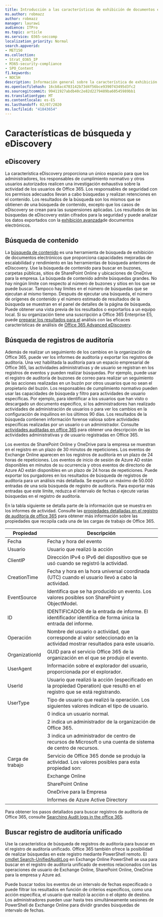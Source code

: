```yaml
---
title: Introducción a las características de exhibición de documentos electrónicos y búsqueda de Office 365
ms.author: robmazz
author: robmazz
manager: laurawi
audience: ITPro
ms.topic: article
ms.service: O365-seccomp
localization_priority: Normal
search.appverid:
- MET150
ms.collection:
- Strat_O365_IP
- M365-security-compliance
- SPO_Content
f1.keywords:
- NOCSH
description: Información general sobre la característica de exhibición de documentos electrónicos y otras características de búsqueda en Office 365 para auditar el uso y la transparencia.
ms.openlocfilehash: 16cb8ac4703142b73d4f56bce9390743495d3fc2
ms.sourcegitcommit: 99411927abdb40c2e82d2279489ba60545989bb1
ms.translationtype: MT
ms.contentlocale: es-ES
ms.lasthandoff: 02/07/2020
ms.locfileid: "41843654"
---
```

# <a name="ediscovery-and-search-features"></a>Características de búsqueda y eDiscovery 

## <a name="ediscovery"></a>eDiscovery

La característica eDiscovery proporciona un único espacio para que los administradores, los responsables de cumplimiento normativo y otros usuarios autorizados realicen una investigación exhaustiva sobre la actividad de los usuarios de Office 365. Los responsables de seguridad con los permisos adecuados llevan a cabo búsquedas y realizan retenciones en el contenido. Los resultados de la búsqueda son los mismos que se obtienen de una búsqueda de contenido, excepto que los casos de eDiscovery se crean para las suspensiones aplicadas. Los resultados de las búsquedas de eDiscovery están cifrados para la seguridad y puede analizar los datos exportados con la [exhibición avanzada](https://support.office.com/article/office-365-advanced-ediscovery-fd53438a-a760-45f6-9df4-861b50161ae4)de documentos electrónicos.

## <a name="content-search"></a>Búsqueda de contenido

La [búsqueda de contenido](https://support.office.com/article/Run-a-Content-Search-in-the-Office-365-Security-Compliance-Center-61852fd9-fe8a-4880-a339-cb19ed3bff4a) es una herramienta de búsqueda de exhibición de documentos electrónicos que proporciona capacidades mejoradas de escalabilidad y rendimiento en las herramientas de búsqueda anteriores de eDiscovery. Use la búsqueda de contenido para buscar en buzones, carpetas públicas, sitios de SharePoint Online y ubicaciones de OneDrive para la empresa. La búsqueda de contenido admite búsquedas grandes. No hay ningún límite con respecto al número de buzones y sitios en los que se puede buscar. Tampoco hay límites en el número de búsquedas que se ejecutan al mismo tiempo. Después de ejecutar una búsqueda, el número de orígenes de contenido y el número estimado de resultados de la búsqueda se muestran en el panel de detalles de la página de búsqueda. Puede obtener una vista previa de los resultados o exportarlos a un equipo local. Si su organización tiene una suscripción a Office 365 Enterprise E5, puede [preparar los resultados para el](https://support.office.com/article/Run-a-Content-Search-in-the-Office-365-Security-Compliance-Center-61852fd9-fe8a-4880-a339-cb19ed3bff4a#prepare) análisis con las eficaces características de análisis de [Office 365 Advanced eDiscovery](https://go.microsoft.com/fwlink/p/?LinkID=620116).

## <a name="audit-log-search"></a>Búsqueda de registros de auditoría

Además de realizar un seguimiento de los cambios en la organización de Office 365, puede ver los informes de auditoría y exportar los registros de auditoría. Una vez habilitada la auditoría para un espacio empresarial de Office 365, las actividades administrativas y de usuario se registran en los registros de eventos y pueden realizar búsquedas. Por ejemplo, puede usar el registro de auditoría de buzones de correo para realizar un seguimiento de las acciones realizadas en un buzón por otros usuarios que no sean el propietario del buzón. Los responsables de cumplimiento normativo pueden usar las capacidades de búsqueda y filtro para actividades de usuario específicas. Por ejemplo, para identificar a los usuarios que han visto o descargado un documento específico, si los administradores han realizado actividades de administración de usuarios o para ver los cambios en la configuración de inquilinos en los últimos 90 días. Los resultados de la búsqueda contienen información forense valiosa sobre actividades específicas realizadas por un usuario o un administrador. Consulte [actividades auditadas en office 365](https://support.office.com/article/Search-the-audit-log-in-the-Office-365-Security-Compliance-Center-0d4d0f35-390b-4518-800e-0c7ec95e946c#auditlogevents) para obtener una descripción de las actividades administrativas y de usuario registradas en Office 365.

Los eventos de SharePoint Online y OneDrive para la empresa se muestran en el registro en un plazo de 30 minutos de repeticiones. Los eventos de Exchange Online aparecen en los registros de auditoría en un plazo de 24 horas de repeticiones. Los eventos de inicio de sesión de Azure AD están disponibles en minutos de su ocurrencia y otros eventos de directorio de Azure AD están disponibles en un plazo de 24 horas de repeticiones. Puede exportar los purgadores en los resultados de búsqueda de registros de auditoría para un análisis más detallada. Se exporta un máximo de 50.000 entradas de una sola búsqueda de registro de auditoría. Para exportar más entradas que este límite, reduzca el intervalo de fechas o ejecute varias búsquedas en el registro de auditoría.

En la tabla siguiente se detalla parte de la información que se muestra en los informes de actividad. Consulte las [propiedades detalladas en el registro de auditoría de office 365](https://support.office.com/article/detailed-properties-in-the-office-365-audit-log-ce004100-9e7f-443e-942b-9b04098fcfc3) para obtener más información sobre las propiedades que recopila cada una de las cargas de trabajo de Office 365.

| Propiedad | Descripción |
|----------------|----------------------------------------------------------------------------------------------------------------------|
| Fecha | Fecha y hora del evento |
| Usuario | Usuario que realizó la acción |
| ClientIP | Dirección IPv4 o IPv6 del dispositivo que se usó cuando se registró la actividad. |
| CreationTime | Fecha y hora en la hora universal coordinada (UTC) cuando el usuario llevó a cabo la actividad. |
| EventSource | Identifica que se ha producido un evento. Los valores posibles son SharePoint y ObjectModel. |
| ID | IDENTIFICADOR de la entrada de informe. El identificador identifica de forma única la entrada del informe. |
| Operación | Nombre del usuario o actividad, que corresponde al valor seleccionado en la actividad mostrar resultados para este usuario. |
| OrganizationId | GUID para el servicio Office 365 de la organización en el que se produjo el evento. |
| UserAgent | Información sobre el explorador del usuario, proporcionada por el explorador. |
| UserId | Usuario que realizó la acción (especificado en la propiedad Operation) que resultó en el registro que se está registrando. |
| UserType | Tipo de usuario que realizó la operación. Los siguientes valores indican el tipo de usuario. |
|  | 0 indica un usuario normal. |
|  | 2 indica un administrador de la organización de Office 365. |
|  | 3 indica un administrador de centro de recursos de Microsoft o una cuenta de sistema de centro de recursos. |
| Carga de trabajo | Servicio de Office 365 donde se produjo la actividad. Los valores posibles para esta propiedad son: |
|  | Exchange Online |
|  | SharePoint Online |
|  | OneDrive para la Empresa |
|  | Informes de Azure Active Directory |

Para obtener los pasos detallados para buscar registros de auditoría de Office 365, consulte [Searching Audit logs in the office 365](https://support.office.com/article/Search-the-audit-log-in-the-Office-365-Security-Compliance-Center-0d4d0f35-390b-4518-800e-0c7ec95e946c).

## <a name="search-unified-audit-log"></a>Buscar registro de auditoría unificado

Use la característica de búsqueda de registros de auditoría para buscar en el registro de auditoría unificado. Office 365 también ofrece la posibilidad de realizar búsquedas en este registro mediante PowerShell remoto. El [cmdlet Search-UnifiedAuditLog](https://docs.microsoft.com/powershell/module/exchange/policy-and-compliance-audit/Search-UnifiedAuditLog?view=exchange-ps) en Exchange Online PowerShell se usa para buscar en el registro de auditoría unificado de eventos relacionados con las operaciones de usuario de Exchange Online, SharePoint Online, OneDrive para la empresa y Azure ad. 

Puede buscar todos los eventos de un intervalo de fechas especificado o puede filtrar los resultados en función de criterios específicos, como una acción específica, el usuario que realizó la acción o el objeto de destino. Los administradores pueden usar hasta tres simultáneamente sesiones de PowerShell de Exchange Online para dividir grandes búsquedas de intervalo de fechas.